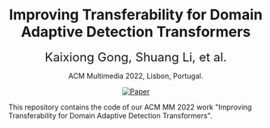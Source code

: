 <div align="center">

# Improving Transferability for Domain Adaptive Detection Transformers
  
  <font size=5> Kaixiong Gong, Shuang Li, et al. </font>
  
  ACM Multimedia 2022, Lisbon, Portugal.
  
  [![Paper](https://img.shields.io/badge/paper-arxiv.2208.01195-B31B1B.svg)](https://arxiv.org/abs/2204.14195)
  
</div>

This repository contains the code of our ACM MM 2022 work "Improving Transferability for Domain Adaptive Detection Transformers".
